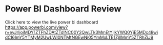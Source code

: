 # Power BI Dashboard Review

Click here to view the live power bi dashboard
https://app.powerbi.com/view?r=eyJrIjoiMDY1ZTFhZDAtZTdlNC00Y2QwLTk3MmEtYjlkYWQ0YjE5MDc4IiwidCI6ImY5YTMyM2UwLWI0NTMtNGEwNi05YmMxLTE1ZjllMmY5ZTRhZiJ9


